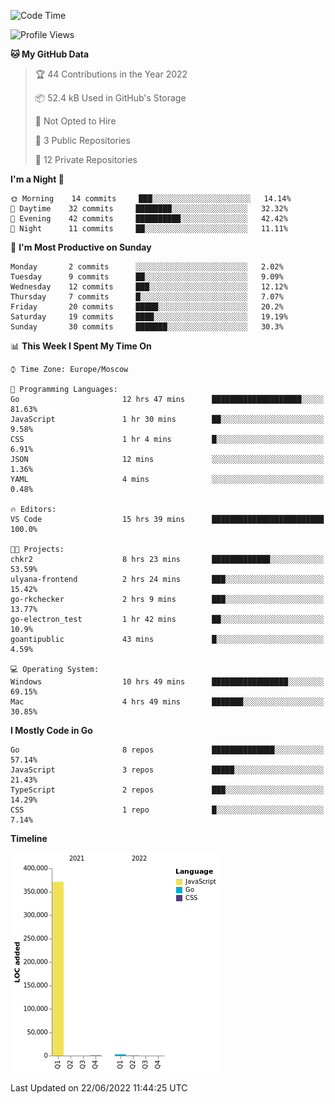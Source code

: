 <!--START_SECTION:waka-->
![Code Time](http://img.shields.io/badge/Code%20Time-351%20hrs%2054%20mins-blue)

![Profile Views](http://img.shields.io/badge/Profile%20Views-0-blue)

**🐱 My GitHub Data** 

> 🏆 44 Contributions in the Year 2022
 > 
> 📦 52.4 kB Used in GitHub's Storage 
 > 
> 🚫 Not Opted to Hire
 > 
> 📜 3 Public Repositories 
 > 
> 🔑 12 Private Repositories  
 > 
**I'm a Night 🦉** 

```text
🌞 Morning    14 commits     ███░░░░░░░░░░░░░░░░░░░░░░   14.14% 
🌆 Daytime    32 commits     ████████░░░░░░░░░░░░░░░░░   32.32% 
🌃 Evening    42 commits     ██████████░░░░░░░░░░░░░░░   42.42% 
🌙 Night      11 commits     ██░░░░░░░░░░░░░░░░░░░░░░░   11.11%

```
📅 **I'm Most Productive on Sunday** 

```text
Monday       2 commits      ░░░░░░░░░░░░░░░░░░░░░░░░░   2.02% 
Tuesday      9 commits      ██░░░░░░░░░░░░░░░░░░░░░░░   9.09% 
Wednesday    12 commits     ███░░░░░░░░░░░░░░░░░░░░░░   12.12% 
Thursday     7 commits      █░░░░░░░░░░░░░░░░░░░░░░░░   7.07% 
Friday       20 commits     █████░░░░░░░░░░░░░░░░░░░░   20.2% 
Saturday     19 commits     ████░░░░░░░░░░░░░░░░░░░░░   19.19% 
Sunday       30 commits     ███████░░░░░░░░░░░░░░░░░░   30.3%

```


📊 **This Week I Spent My Time On** 

```text
⌚︎ Time Zone: Europe/Moscow

💬 Programming Languages: 
Go                       12 hrs 47 mins      ████████████████████░░░░░   81.63% 
JavaScript               1 hr 30 mins        ██░░░░░░░░░░░░░░░░░░░░░░░   9.58% 
CSS                      1 hr 4 mins         █░░░░░░░░░░░░░░░░░░░░░░░░   6.91% 
JSON                     12 mins             ░░░░░░░░░░░░░░░░░░░░░░░░░   1.36% 
YAML                     4 mins              ░░░░░░░░░░░░░░░░░░░░░░░░░   0.48%

🔥 Editors: 
VS Code                  15 hrs 39 mins      █████████████████████████   100.0%

🐱‍💻 Projects: 
chkr2                    8 hrs 23 mins       █████████████░░░░░░░░░░░░   53.59% 
ulyana-frontend          2 hrs 24 mins       ███░░░░░░░░░░░░░░░░░░░░░░   15.42% 
go-rkchecker             2 hrs 9 mins        ███░░░░░░░░░░░░░░░░░░░░░░   13.77% 
go-electron_test         1 hr 42 mins        ██░░░░░░░░░░░░░░░░░░░░░░░   10.9% 
goantipublic             43 mins             █░░░░░░░░░░░░░░░░░░░░░░░░   4.59%

💻 Operating System: 
Windows                  10 hrs 49 mins      █████████████████░░░░░░░░   69.15% 
Mac                      4 hrs 49 mins       ███████░░░░░░░░░░░░░░░░░░   30.85%

```

**I Mostly Code in Go** 

```text
Go                       8 repos             ██████████████░░░░░░░░░░░   57.14% 
JavaScript               3 repos             █████░░░░░░░░░░░░░░░░░░░░   21.43% 
TypeScript               2 repos             ███░░░░░░░░░░░░░░░░░░░░░░   14.29% 
CSS                      1 repo              █░░░░░░░░░░░░░░░░░░░░░░░░   7.14%

```


**Timeline**

![Chart not found](https://raw.githubusercontent.com/jeezft/jeezft/main/charts/bar_graph.png) 


 Last Updated on 22/06/2022 11:44:25 UTC
<!--END_SECTION:waka-->
